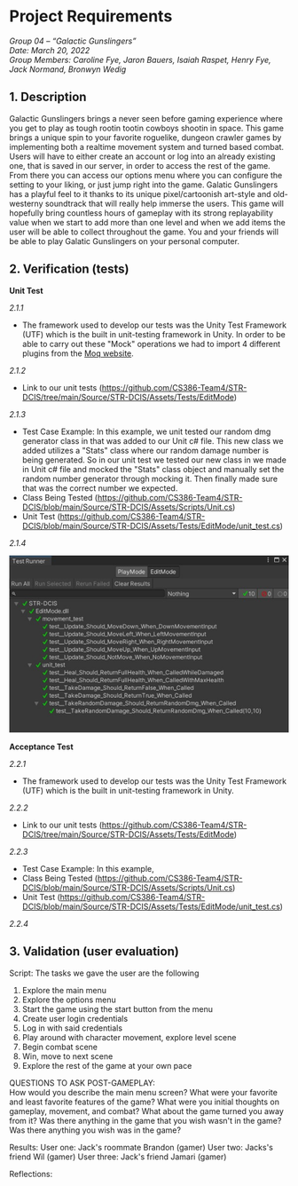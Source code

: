 # Project Requirements

_Group 04 – “Galactic Gunslingers”\
Date: March 20, 2022\
Group Members: Caroline Fye, Jaron Bauers, Isaiah Raspet, Henry Fye, Jack Normand, Bronwyn Wedig_
## 1. Description
Galactic Gunslingers brings a never seen before gaming experience where you get to play as tough rootin tootin cowboys shootin in space. This game brings a unique spin to your favorite roguelike, dungeon crawler games by implementing both a realtime movement system and turned based combat. Users will have to either create an account or log into an already existing one, that is saved in our server, in order to access the rest of the game. From there you can access our options menu where you can configure the setting to your liking, or just jump right into the game. Galatic Gunslingers has a playful feel to it thanks to its unique pixel/cartoonish art-style and old-westerny soundtrack that will really help immerse the users. This game will hopefully bring countless hours of gameplay with its strong replayability value when we start to add more than one level and when we add items the user will be able to collect throughout the game. You and your friends will be able to play Galatic Gunslingers on your personal computer.

## 2. Verification (tests)

**Unit Test**

*2.1.1*
- The framework used to develop our tests was the Unity Test Framework (UTF) which is the built in unit-testing framework in Unity. In order to be able to carry out these "Mock" operations we had to import 4 different plugins from the [Moq website](https://www.nuget.org/packages/moq/).

*2.1.2*
- Link to our unit tests (https://github.com/CS386-Team4/STR-DCIS/tree/main/Source/STR-DCIS/Assets/Tests/EditMode)

*2.1.3*
- Test Case Example: In this example, we unit tested our random dmg generator class in that was added to our Unit c# file. This new class we added utilizes a "Stats" class where our random damage number is being generated. So in our unit test we tested our new class in we made in Unit c# file and mocked the "Stats" class object and manually set the random number generator through mocking it. Then finally made sure that was the correct number we expected.
- Class Being Tested (https://github.com/CS386-Team4/STR-DCIS/blob/main/Source/STR-DCIS/Assets/Scripts/Unit.cs)
- Unit Test (https://github.com/CS386-Team4/STR-DCIS/blob/main/Source/STR-DCIS/Assets/Tests/EditMode/unit_test.cs)

*2.1.4*

![](./images/mock_unittest.jpg)

**Acceptance Test**

*2.2.1*
- The framework used to develop our tests was the Unity Test Framework (UTF) which is the built in unit-testing framework in Unity.

*2.2.2*
- Link to our unit tests (https://github.com/CS386-Team4/STR-DCIS/tree/main/Source/STR-DCIS/Assets/Tests/EditMode)

*2.2.3*
- Test Case Example: In this example, 
- Class Being Tested (https://github.com/CS386-Team4/STR-DCIS/blob/main/Source/STR-DCIS/Assets/Scripts/Unit.cs)
- Unit Test (https://github.com/CS386-Team4/STR-DCIS/blob/main/Source/STR-DCIS/Assets/Tests/EditMode/unit_test.cs)

*2.2.4*

## 3. Validation (user evaluation)
Script: The tasks we gave the user are the following
1. Explore the main menu
2. Explore the options menu
3. Start the game using the start button from the menu
4. Create user login credentials 
5. Log in with said credentials
6. Play around with character movement, explore level scene
7. Begin combat scene
8. Win, move to next scene
9. Explore the rest of the game at your own pace

QUESTIONS TO ASK POST-GAMEPLAY:<br/>
How would you describe the main menu screen?
What were your favorite and least favorite features of the game?
What were you initial thoughts on gameplay, movement, and combat?
What about the game turned you away from it?
Was there anything in the game that you wish wasn't in the game?
Was there anything you wish was in the game?

Results:
User one: Jack's roommate Brandon (gamer)
User two: Jacks's friend Wil (gamer)
User three: Jack's friend Jamari (gamer)

Reflections:




